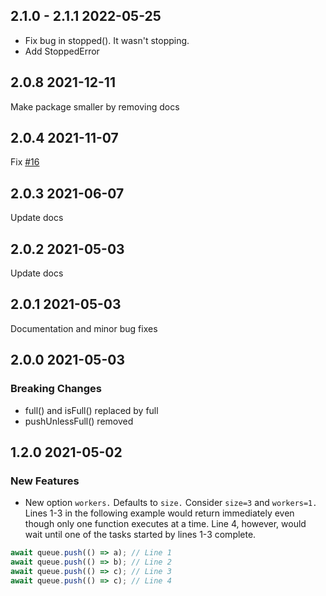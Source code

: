 ## 2.1.0 - 2.1.1 2022-05-25

- Fix bug in stopped(). It wasn't stopping.
- Add StoppedError

## 2.0.8 2021-12-11

Make package smaller by removing docs

## 2.0.4 2021-11-07

Fix [#16](https://github.com/good-ware/js-task-queue/issues/16)

## 2.0.3 2021-06-07

Update docs

## 2.0.2 2021-05-03

Update docs

## 2.0.1 2021-05-03

Documentation and minor bug fixes

## 2.0.0 2021-05-03

### Breaking Changes

- full() and isFull() replaced by full
- pushUnlessFull() removed

## 1.2.0 2021-05-02

### New Features

- New option `workers.` Defaults to `size.` Consider `size=3` and `workers=1.` Lines 1-3 in the following example would return immediately even though only one function executes at a time. Line 4, however, would wait until one of the tasks started by lines 1-3 complete.

```js
await queue.push(() => a); // Line 1
await queue.push(() => b); // Line 2
await queue.push(() => c); // Line 3
await queue.push(() => c); // Line 4
```

